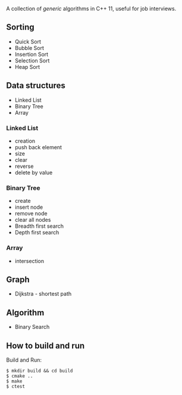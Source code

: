 A collection of *generic* algorithms in C++ 11, useful for job interviews.

## Sorting

* Quick Sort
* Bubble Sort
* Insertion Sort
* Selection Sort
* Heap Sort

## Data structures

* Linked List
* Binary Tree
* Array

### Linked List

* creation
* push back element
* size
* clear
* reverse
* delete by value

### Binary Tree 

 * create 
 * insert node
 * remove node
 * clear all nodes
 * Breadth first search 
 * Depth first search

### Array

 * intersection
 
## Graph

 * Dijkstra - shortest path

## Algorithm

 * Binary Search

## How to build and run 

Build and Run:

    $ mkdir build && cd build
    $ cmake ..
    $ make
    $ ctest
    
